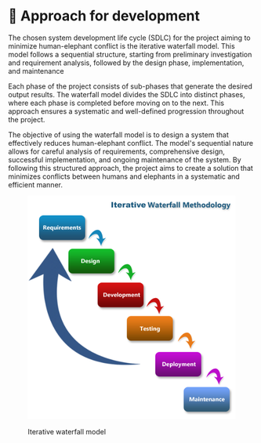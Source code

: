 # 🦣 Approach for development

The chosen system development life cycle (SDLC) for the project aiming to minimize human-elephant conflict is the iterative waterfall model. This model follows a sequential structure, starting from preliminary investigation and requirement analysis, followed by the design phase, implementation, and maintenance

Each phase of the project consists of sub-phases that generate the desired output results. The waterfall model divides the SDLC into distinct phases, where each phase is completed before moving on to the next. This approach ensures a systematic and well-defined progression throughout the project.

The objective of using the waterfall model is to design a system that effectively reduces human-elephant conflict. The model's sequential nature allows for careful analysis of requirements, comprehensive design, successful implementation, and ongoing maintenance of the system. By following this structured approach, the project aims to create a solution that minimizes conflicts between humans and elephants in a systematic and efficient manner.



<figure><img src="../../.gitbook/assets/Waterfall-4.png" alt=""><figcaption><p>Iterative waterfall model</p></figcaption></figure>
